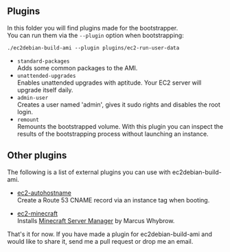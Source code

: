 ## Plugins ##
In this folder you will find plugins made for the bootstrapper.  
You can run them via the `--plugin` option when bootstrapping:  
```
./ec2debian-build-ami --plugin plugins/ec2-run-user-data
```

* `standard-packages`  
  Adds some common packages to the AMI.
* `unattended-upgrades`  
  Enables unattended upgrades with aptitude. Your EC2 server will upgrade itself daily.
* `admin-user`  
  Creates a user named 'admin', gives it sudo rights and disables the root login.
* `remount`  
  Remounts the bootstrapped volume.
  With this plugin you can inspect the results of the bootstrapping process without launching an instance.

## Other plugins ##
The following is a list of external plugins you can use with ec2debian-build-ami.

* [ec2-autohostname](https://github.com/secoya/ec2-autohostname)  
  Create a Route 53 CNAME record via an instance tag when booting.

* [ec2-minecraft](https://github.com/andsens/ec2-minecraft)  
  Installs [Minecraft Server Manager](http://marcuswhybrow.net/minecraft-server-manager/) by Marcus Whybrow.

That's it for now. If you have made a plugin for ec2debian-build-ami and would like to share it,
send me a pull request or drop me an email.
